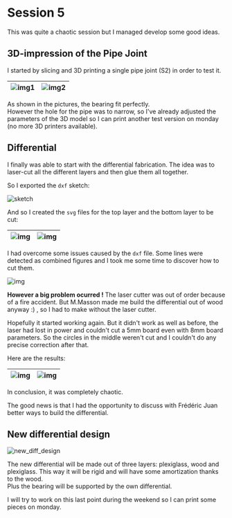 # Session 5

This was quite a chaotic session but I managed develop some good ideas.

## 3D-impression of the Pipe Joint

I started by slicing and 3D printing a single pipe joint (S2) in order to test it.

|![img1](../../Documentation/Images/pipe_joint_impression_1.jpg)|![img2](../../Documentation/Images/pipe_joint_impression_2.jpg)|
|:--:|:--:|

As shown in the pictures, the bearing fit perfectly.  
However the hole for the pipe was to narrow, so I've already adjusted the parameters of the 3D model so I can print another test version on monday (no more 3D printers available).

## Differential

I finally was able to start with the differential fabrication. The idea was to laser-cut all the different layers and then glue them all together.  

So I exported the `dxf` sketch:

![sketch](../../Documentation/Images/sketch_printing.png)

And so I created the `svg` files for the top layer and the bottom layer to be cut:

|![img](../../Documentation/Images/differential_top_layer.png)|![img](../../Documentation/Images/differential_bot_layer.png)|
|:---:|:---:|

I had overcome some issues caused by the `dxf` file. Some lines were detected as combined figures and I took me some time to discover how to cut them.

![img](../../Documentation/Images/inkscape_slice1.png)

**However a big problem ocurred !** The laser cutter was out of order because of a fire accident. But M.Masson made me build the differential out of wood anyway :) , so I had to make without the laser cutter.  

Hopefully it started working again. But it didn't work as well as before, the laser had lost in power and couldn't cut a 5mm board even with 8mm board parameters. So the circles in the middle weren't cut and I couldn't do any precise correction after that.

Here are the results:

|![img](../../Documentation/Images/differential_wood_burned.jpg)|![img](../../Documentation/Images/differential_wood_burned_2.jpg)|
|:---:|:---:|

In conclusion, it was completely chaotic.

The good news is that I had the opportunity to discuss with Frédéric Juan better ways to build the differential.

## New differential design

![new_diff_design](../../Documentation/Images/diff_new_design.jpg)

The new differential will be made out of three layers: plexiglass, wood and plexiglass. This way it will be rigid and will have some amortization thanks to the wood.  
Plus the bearing will be supported by the own differential.  

I will try to work on this last point during the weekend so I can print some pieces on monday.
